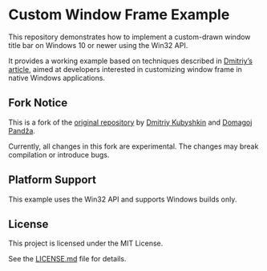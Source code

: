 # Custom Window Frame Example

This repository demonstrates how to implement a custom-drawn window title bar on Windows 10 or newer using the Win32 API.

It provides a working example based on techniques described in [Dmitriy’s article](https://kubyshkin.name/posts/win32-window-custom-title-bar-caption/), aimed at developers interested in customizing window frame in native Windows applications.

## Fork Notice

This is a fork of the [original repository](https://github.com/grassator/win32-window-custom-titlebar) by [Dmitriy Kubyshkin](https://github.com/grassator) and [Domagoj Pandža](https://github.com/oberth).

Currently, all changes in this fork are experimental. The changes may break compilation or introduce bugs.

## Platform Support

This example uses the Win32 API and supports Windows builds only.

## License

This project is licensed under the MIT License.

See the [LICENSE.md](LICENSE.md) file for details.
